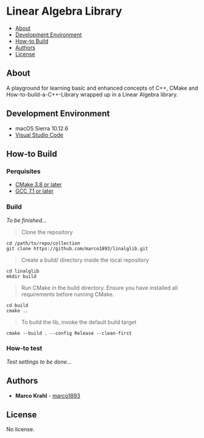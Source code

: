 # Linear Algebra Library

* [About](#about)
* [Development Environment](#devenv)
* [How-to Build](#build)
* [Authors](#authors)
* [License](#license)

## <a name="about">About</a>
A playground for learning basic and enhanced concepts of C++, CMake and How-to-build-a-C++-Library wrapped up in a Linear Algebra library.

## <a name="devenv">Development Environment</a>
+ macOS Sierra 10.12.6
+ [Visual Studio Code](https://code.visualstudio.com)

## <a name="build">How-to Build</a>

### Perquisites
+ [CMake 3.8 or later](https://cmake.org/download/)
+ [GCC 7.1 or later](http://gcc.gnu.org/onlinedocs/)

### Build
*To be finished...*

> Clone the repository
```
cd /path/to/repo/collection
git clone https://github.com/marco1893/linalglib.git
```
> Create a build/ directory inside the local repository
```
cd linalglib
mkdir build
```
> Run CMake in the build directory. Ensure you have installed all requirements before running CMake.
```
cd build
cmake ..
```
> To build the lib, invoke the default build target
```
cmake --build . --config Release --clean-first
```

### How-to test
*Test settings to be done...*

## <a name="authors">Authors</a>

+ **Marco Krahl** - [marco1893](https://github.com/marco1893)

## <a name="license">License</a>

No license.
